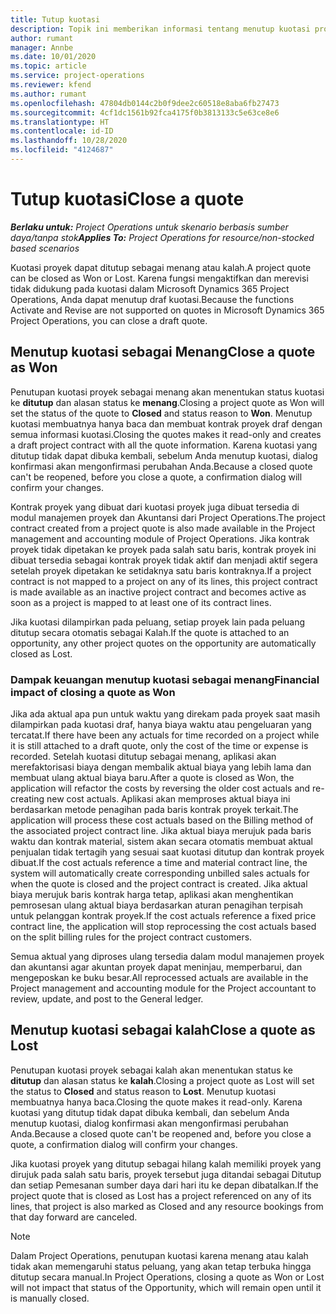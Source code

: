 ```yaml
---
title: Tutup kuotasi
description: Topik ini memberikan informasi tentang menutup kuotasi proyek di Project Operations.
author: rumant
manager: Annbe
ms.date: 10/01/2020
ms.topic: article
ms.service: project-operations
ms.reviewer: kfend
ms.author: rumant
ms.openlocfilehash: 47804db0144c2b0f9dee2c60518e8aba6fb27473
ms.sourcegitcommit: 4cf1dc1561b92fca4175f0b3813133c5e63ce8e6
ms.translationtype: HT
ms.contentlocale: id-ID
ms.lasthandoff: 10/28/2020
ms.locfileid: "4124687"
---
```

# <a name="close-a-quote"></a><span data-ttu-id="d2075-103">Tutup kuotasi</span><span class="sxs-lookup"><span data-stu-id="d2075-103">Close a quote</span></span>

<span data-ttu-id="d2075-104">_**Berlaku untuk:** Project Operations untuk skenario berbasis sumber daya/tanpa stok_</span><span class="sxs-lookup"><span data-stu-id="d2075-104">_**Applies To:** Project Operations for resource/non-stocked based scenarios_</span></span>

<span data-ttu-id="d2075-105">Kuotasi proyek dapat ditutup sebagai menang atau kalah.</span><span class="sxs-lookup"><span data-stu-id="d2075-105">A project quote can be closed as Won or Lost.</span></span> <span data-ttu-id="d2075-106">Karena fungsi mengaktifkan dan merevisi tidak didukung pada kuotasi dalam Microsoft Dynamics 365 Project Operations, Anda dapat menutup draf kuotasi.</span><span class="sxs-lookup"><span data-stu-id="d2075-106">Because the functions Activate and Revise are not supported on quotes in Microsoft Dynamics 365 Project Operations, you can close a draft quote.</span></span>

## <a name="close-a-quote-as-won"></a><span data-ttu-id="d2075-107">Menutup kuotasi sebagai Menang</span><span class="sxs-lookup"><span data-stu-id="d2075-107">Close a quote as Won</span></span>

<span data-ttu-id="d2075-108">Penutupan kuotasi proyek sebagai menang akan menentukan status kuotasi ke **ditutup** dan alasan status ke **menang**.</span><span class="sxs-lookup"><span data-stu-id="d2075-108">Closing a project quote as Won will set the status of the quote to **Closed** and status reason to **Won**.</span></span> <span data-ttu-id="d2075-109">Menutup kuotasi membuatnya hanya baca dan membuat kontrak proyek draf dengan semua informasi kuotasi.</span><span class="sxs-lookup"><span data-stu-id="d2075-109">Closing the quotes makes it read-only and creates a draft project contract with all the quote information.</span></span> <span data-ttu-id="d2075-110">Karena kuotasi yang ditutup tidak dapat dibuka kembali, sebelum Anda menutup kuotasi, dialog konfirmasi akan mengonfirmasi perubahan Anda.</span><span class="sxs-lookup"><span data-stu-id="d2075-110">Because a closed quote can't be reopened, before you close a quote, a confirmation dialog will confirm your changes.</span></span>

<span data-ttu-id="d2075-111">Kontrak proyek yang dibuat dari kuotasi proyek juga dibuat tersedia di modul manajemen proyek dan Akuntansi dari Project Operations.</span><span class="sxs-lookup"><span data-stu-id="d2075-111">The project contract created from a project quote is also made available in the Project management and accounting module of Project Operations.</span></span> <span data-ttu-id="d2075-112">Jika kontrak proyek tidak dipetakan ke proyek pada salah satu baris, kontrak proyek ini dibuat tersedia sebagai kontrak proyek tidak aktif dan menjadi aktif segera setelah proyek dipetakan ke setidaknya satu baris kontraknya.</span><span class="sxs-lookup"><span data-stu-id="d2075-112">If a project contract is not mapped to a project on any of its lines, this project contract is made available as an inactive project contract and becomes active as soon as a project is mapped to at least one of its contract lines.</span></span>

<span data-ttu-id="d2075-113">Jika kuotasi dilampirkan pada peluang, setiap proyek lain pada peluang ditutup secara otomatis sebagai Kalah.</span><span class="sxs-lookup"><span data-stu-id="d2075-113">If the quote is attached to an opportunity, any other project quotes on the opportunity are automatically closed as Lost.</span></span>

### <a name="financial-impact-of-closing-a-quote-as-won"></a><span data-ttu-id="d2075-114">Dampak keuangan menutup kuotasi sebagai menang</span><span class="sxs-lookup"><span data-stu-id="d2075-114">Financial impact of closing a quote as Won</span></span>

<span data-ttu-id="d2075-115">Jika ada aktual apa pun untuk waktu yang direkam pada proyek saat masih dilampirkan pada kuotasi draf, hanya biaya waktu atau pengeluaran yang tercatat.</span><span class="sxs-lookup"><span data-stu-id="d2075-115">If there have been any actuals for time recorded on a project while it is still attached to a draft quote, only the cost of the time or expense is recorded.</span></span> <span data-ttu-id="d2075-116">Setelah kuotasi ditutup sebagai menang, aplikasi akan merefaktorisasi biaya dengan membalik aktual biaya yang lebih lama dan membuat ulang aktual biaya baru.</span><span class="sxs-lookup"><span data-stu-id="d2075-116">After a quote is closed as Won, the application will refactor the costs by reversing the older cost actuals and re-creating new cost actuals.</span></span> <span data-ttu-id="d2075-117">Aplikasi akan memproses aktual biaya ini berdasarkan metode penagihan pada baris kontrak proyek terkait.</span><span class="sxs-lookup"><span data-stu-id="d2075-117">The application will process these cost actuals based on the Billing method of the associated project contract line.</span></span> <span data-ttu-id="d2075-118">Jika aktual biaya merujuk pada baris waktu dan kontrak material, sistem akan secara otomatis membuat aktual penjualan tidak tertagih yang sesuai saat kuotasi ditutup dan kontrak proyek dibuat.</span><span class="sxs-lookup"><span data-stu-id="d2075-118">If the cost actuals reference a time and material contract line, the system will automatically create corresponding unbilled sales actuals for when the quote is closed and the project contract is created.</span></span> <span data-ttu-id="d2075-119">Jika aktual biaya merujuk baris kontrak harga tetap, aplikasi akan menghentikan pemrosesan ulang aktual biaya berdasarkan aturan penagihan terpisah untuk pelanggan kontrak proyek.</span><span class="sxs-lookup"><span data-stu-id="d2075-119">If the cost actuals reference a fixed price contract line, the application will stop reprocessing the cost actuals based on the split billing rules for the project contract customers.</span></span>

<span data-ttu-id="d2075-120">Semua aktual yang diproses ulang tersedia dalam modul manajemen proyek dan akuntansi agar akuntan proyek dapat meninjau, memperbarui, dan mengeposkan ke buku besar.</span><span class="sxs-lookup"><span data-stu-id="d2075-120">All reprocessed actuals are available in the Project management and accounting module for the Project accountant to review, update, and post to the General ledger.</span></span> 

## <a name="close-a-quote-as-lost"></a><span data-ttu-id="d2075-121">Menutup kuotasi sebagai kalah</span><span class="sxs-lookup"><span data-stu-id="d2075-121">Close a quote as Lost</span></span>

<span data-ttu-id="d2075-122">Penutupan kuotasi proyek sebagai kalah akan menentukan status ke **ditutup** dan alasan status ke **kalah**.</span><span class="sxs-lookup"><span data-stu-id="d2075-122">Closing a project quote as Lost will set the status to **Closed** and status reason to **Lost**.</span></span> <span data-ttu-id="d2075-123">Menutup kuotasi membuatnya hanya baca.</span><span class="sxs-lookup"><span data-stu-id="d2075-123">Closing the quote makes it read-only.</span></span> <span data-ttu-id="d2075-124">Karena kuotasi yang ditutup tidak dapat dibuka kembali, dan sebelum Anda menutup kuotasi, dialog konfirmasi akan mengonfirmasi perubahan Anda.</span><span class="sxs-lookup"><span data-stu-id="d2075-124">Because a closed quote can't be reopened and, before you close a quote, a confirmation dialog will confirm your changes.</span></span>

<span data-ttu-id="d2075-125">Jika kuotasi proyek yang ditutup sebagai hilang kalah memiliki proyek yang dirujuk pada salah satu baris, proyek tersebut juga ditandai sebagai Ditutup dan setiap Pemesanan sumber daya dari hari itu ke depan dibatalkan.</span><span class="sxs-lookup"><span data-stu-id="d2075-125">If the project quote that is closed as Lost has a project referenced on any of its lines, that project is also marked as Closed and any resource bookings from that day forward are canceled.</span></span>

> [!NOTE]
> <span data-ttu-id="d2075-126">Dalam Project Operations, penutupan kuotasi karena menang atau kalah tidak akan memengaruhi status peluang, yang akan tetap terbuka hingga ditutup secara manual.</span><span class="sxs-lookup"><span data-stu-id="d2075-126">In Project Operations, closing a quote as Won or Lost will not impact that status of the Opportunity, which will remain open until it is manually closed.</span></span>
